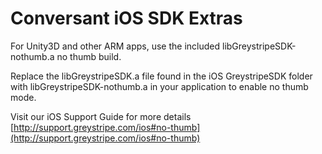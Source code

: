 Conversant iOS SDK Extras
=========================

For Unity3D and other ARM apps, use the included libGreystripeSDK-nothumb.a no thumb build.

Replace the libGreystripeSDK.a file found in the iOS GreystripeSDK folder with libGreystripeSDK-nothumb.a in your application to enable no thumb mode.

Visit our iOS Support Guide for more details [http://support.greystripe.com/ios#no-thumb](http://support.greystripe.com/ios#no-thumb)